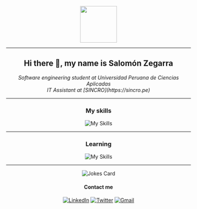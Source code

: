 <div align="center">
<img src="https://media.giphy.com/media/M9gbBd9nbDrOTu1Mqx/giphy.gif" width="100"/>
</div>

---
<div align = "center">
<h2> Hi there 👋, my name is Salomón Zegarra</h2>
<i> Software engineering student at Universidad Peruana de Ciencias Aplicadas </i><br>
<i>IT Assistant at [SINCRO](https://sincro.pe)</i>
</div>

---
<div align = "center">

### My skills
![My Skills](https://skillicons.dev/icons?i=html,css,cpp,git)
</div>

---
<div align = "center">

### Learning
![My Skills](https://skillicons.dev/icons?i=docker,js,py,mysql)
</div>

---
<div align = "center">

![Jokes Card](https://readme-jokes.vercel.app/api)
#### Contact me
[![LinkedIn](https://img.shields.io/badge/linkedin-%230077B5.svg?style=for-the-badge&logo=linkedin&logoColor=white)](https://www.linkedin.com/in/salozm/) [![Twitter](https://img.shields.io/badge/Twitter-1DA1F2?style=for-the-badge&logo=twitter&logoColor=white)](https://twitter.com/salozem) [![Gmail](https://img.shields.io/badge/Gmail-D14836?style=for-the-badge&logo=gmail&logoColor=white)](mailto:salozm34@gmail.com)
</div>

